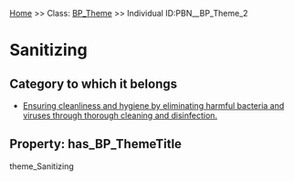 [Home](https://github.com/mm80843/T3.5/blob/pages/index.md) >> Class: [BP_Theme](https://github.com/mm80843/T3.5/tree/pages/docs/BP_Theme/index.md) >> Individual ID:PBN__BP_Theme_2 

# __Sanitizing__

## Category to which it belongs

* [Ensuring cleanliness and hygiene by eliminating harmful bacteria and viruses through thorough cleaning and disinfection.](https://github.com/mm80843/T3.5/blob/pages/PBNCategory/PBN__PBNCategory_322.md)

## Property: has_BP_ThemeTitle

theme_Sanitizing

